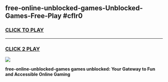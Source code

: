 
## free-online-unblocked-games-Unblocked-Games-Free-Play #cflr0
<h3>
<a href="https://us.freeplayer.one?title=free-online-unblocked-games&ref=9M">CLICK TO PLAY</a></h3>
<hr>

<h3>
<a href="https://us.freeplayer.one?title=free-online-unblocked-games&ref=9M">CLICK 2 PLAY</a>
  
</h3>

<a href="https://us.freeplayer.one?title=free-online-unblocked-games&ref=9M"><img src="https://clearcache.store/games.png"></a>


**free-online-unblocked-games games unblocked: Your Gateway to Fun and Accessible Online Gaming**
